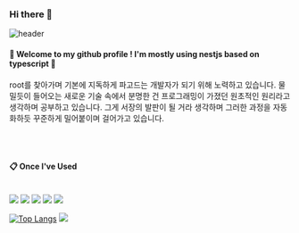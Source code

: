 ### Hi there 👋
![header](https://capsule-render.vercel.app/api?type=Waving&text=Backend)

####  :wave: Welcome to my github profile ! I'm mostly using nestjs based on typescript 🫶

root를 찾아가며 기본에 지독하게 파고드는 개발자가 되기 위해 노력하고 있습니다. 물밀듯이 들어오는 새로운 기술 속에서 분명한 건 프로그래밍이 가졌던 원초적인 원리라고 생각하며 공부하고 있습니다. 그게 서장의 발판이 될 거라 생각하며 그러한 과정을 자동화하듯 꾸준하게 밀어붙이며 걸어가고 있습니다.
  
 <br/>
 <br/>
  
####  :clipboard: Once I've Used 
  
 <br/>
<img src="https://img.shields.io/badge/NESTJS-F80000?style=for-the-badge&logo=nestjs&logoColor=black">
<img src="https://img.shields.io/badge/TypeScript-007396?style=for-the-badge&logo=typescript&logoColor=black">
<img src="https://img.shields.io/badge/MySQL-4479A1?style=for-the-badge&logo=MYSQL&logoColor=black">
<img src="https://img.shields.io/badge/Prisma-2C2255?style=for-the-badge&logo=prisma&logoColor=black">
<img src="https://img.shields.io/badge/Redis-F70000?style=for-the-badge&logo=redis&logoColor=black">

  <br/>
  
[![Top Langs](https://github-readme-stats.vercel.app/api/top-langs/?username=chanoking&layout=compact)](https://github.com/chanoking/github-readme-stats)
	<img src="https://github-readme-stats.vercel.app/api?username=chanoking&show_icons=true">  



<!--
**chanoking/chanoking** is a ✨ _special_ ✨ repository because its `README.md` (this file) appears on your GitHub profile.

Here are some ideas to get you started:

- 🔭 I’m currently working on ...
- 🌱 I’m currently learning ...
- 👯 I’m looking to collaborate on ...
- 🤔 I’m looking for help with ...
- 💬 Ask me about ...
- 📫 How to reach me: ...
- 😄 Pronouns: ...
- ⚡ Fun fact: ...
-->
